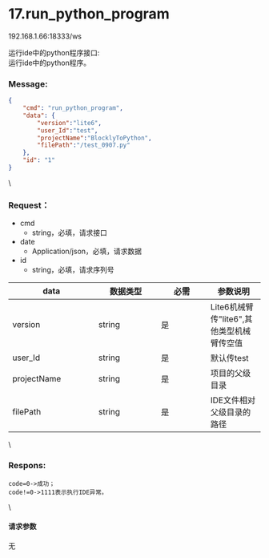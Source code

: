# 17.run\_python\_program

192.168.1.66:18333/ws

运行ide中的python程序接口:\
运行ide中的python程序。

### Message: <a href="#message" id="message"></a>

```json
{
    "cmd": "run_python_program",
    "data": {
        "version":"lite6",
        "user_Id":"test",
        "projectName":"BlocklyToPython",
        "filePath":"/test_0907.py"
    },
    "id": "1"
}
```

\


### Request： <a href="#request" id="request"></a>

* cmd
  * string，必填，请求接口
* date
  * Application/json，必填，请求数据
* id
  * string，必填，请求序列号

<table><thead><tr><th width="156">data</th><th width="109">数据类型</th><th width="83">必需</th><th>参数说明</th></tr></thead><tbody><tr><td>version</td><td>string</td><td>是</td><td>Lite6机械臂传"lite6",其他类型机械臂传空值</td></tr><tr><td>user_Id</td><td>string</td><td>是</td><td>默认传test</td></tr><tr><td>projectName</td><td>string</td><td>是</td><td>项目的父级目录</td></tr><tr><td>filePath</td><td>string</td><td>是</td><td>IDE文件相对父级目录的路径</td></tr></tbody></table>

\


### Respons: <a href="#respons" id="respons"></a>

```clean
code=0->成功；
code!=0->1111表示执行IDE异常。
```

\


#### 请求参数

无
